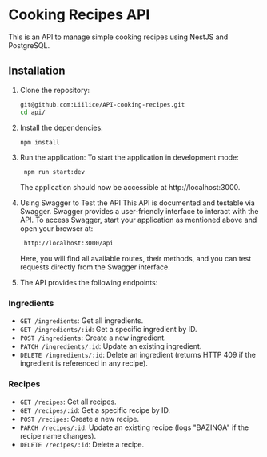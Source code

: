 # Cooking Recipes API

This is an API to manage simple cooking recipes using NestJS and PostgreSQL.

## Installation

1. Clone the repository:

   ```bash
   git@github.com:Liilice/API-cooking-recipes.git
   cd api/
   ```

2. Install the dependencies:

   ```bash
   npm install
   ```

3. Run the application:
   To start the application in development mode:
   
   ```bash
    npm run start:dev
   ```
   The application should now be accessible at http://localhost:3000.

5. Using Swagger to Test the API
   This API is documented and testable via Swagger. Swagger provides a user-friendly interface to interact with the API.
   To access Swagger, start your application as mentioned above and open your browser at:
   
   ```bash
    http://localhost:3000/api
   ```
   Here, you will find all available routes, their methods, and you can test requests directly from the Swagger interface.

6. The API provides the following endpoints:

### Ingredients

- `GET /ingredients`: Get all ingredients.
- `GET /ingredients/:id`: Get a specific ingredient by ID.
- `POST /ingredients`: Create a new ingredient.
- `PATCH /ingredients/:id`: Update an existing ingredient.
- `DELETE /ingredients/:id`: Delete an ingredient (returns HTTP 409 if the ingredient is referenced in any recipe).

### Recipes

- `GET /recipes`: Get all recipes.
- `GET /recipes/:id`: Get a specific recipe by ID.
- `POST /recipes`: Create a new recipe.
- `PARCH /recipes/:id`: Update an existing recipe (logs "BAZINGA" if the recipe name changes).
- `DELETE /recipes/:id`: Delete a recipe.
